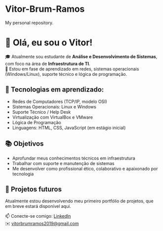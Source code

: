 # Vitor-Brum-Ramos
My personal repository.
# 👋 Olá, eu sou o Vitor!

🎓 Atualmente sou estudante de **Análise e Desenvolvimento de Sistemas**, com foco na área de **Infraestrutura de TI**.  
📌 Estou em fase de aprendizado em redes, sistemas operacionais (Windows/Linux), suporte técnico e lógica de programação.

## 🚀 Tecnologias em aprendizado:
- Redes de Computadores (TCP/IP, modelo OSI)
- Sistemas Operacionais: Linux e Windows
- Suporte Técnico / Help Desk
- Virtualização com VirtualBox e VMware
- Lógica de Programação
- Linguagens: HTML, CSS, JavaScript (em estágio inicial)

## 📚 Objetivos
- Aprofundar meus conhecimentos técnicos em infraestrutura
- Trabalhar com suporte e manutenção de sistemas
- Me desenvolver como profissional ético, colaborativo e apaixonado por tecnologia

## 💼 Projetos futuros
Atualmente estou desenvolvendo meu primeiro portfólio de projetos, que em breve estará disponível aqui.

📫 Conecte-se comigo:
[LinkedIn](https://www.linkedin.com/in/vitor-brum-ramos-661586373/?trk=opento_sprofile_details)  
✉️ vitorbrumramos2019@gmail.com
